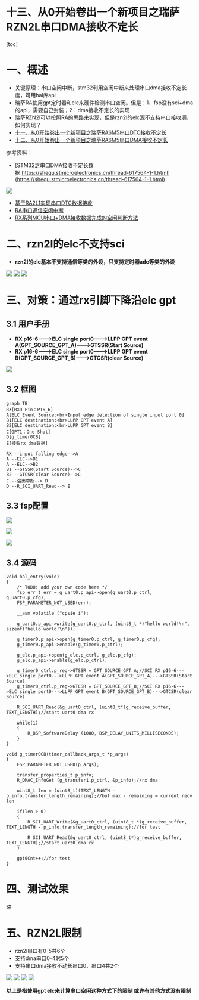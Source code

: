 十三、从0开始卷出一个新项目之瑞萨RZN2L串口DMA接收不定长
===
[toc]

# 一、概述
- 关键原理：串口空闲中断，stm32利用空闲中断来处理串口dma接收不定长度，可用hal库api
- 瑞萨RA使用gpt定时器和elc来硬件检测串口空闲。但是：1、fsp没有sci+dma的api，需要自己封装；2：dma接收不定长的实现
- 瑞萨RZN2l可以按照RA的思路来实现，但是rzn2l的elc源不支持串口接收满，如何实现？
- [十一、从0开始卷出一个新项目之瑞萨RA6M5串口DTC接收不定长](https://mp.weixin.qq.com/s?__biz=MzkxNDQyMTU4Mg==&mid=2247485323&idx=1&sn=186d5310a5278e09916adde1e5c81097&chksm=c16fe5aaf6186cbc85d37bd69deeec93a80045fe80acfdbadaef983378973ac80499fae4b546&token=1257812003&lang=zh_CN#rd)
- [十二、从0开始卷出一个新项目之瑞萨RA6M5串口DMA接收不定长
](https://mp.weixin.qq.com/s?__biz=MzkxNDQyMTU4Mg==&mid=2247485338&idx=1&sn=77151bc3a7fae1633db1c22544001aeb&chksm=c16fe5bbf6186cad2a355634b3130f7bbd3be7b5e0b9626032823ed316c91027ed9412dbf550&token=1257812003&lang=zh_CN#rd)

参考资料：
- [STM32之串口DMA接收不定长数据:https://shequ.stmicroelectronics.cn/thread-617564-1-1.html](https://shequ.stmicroelectronics.cn/thread-617564-1-1.html)

![](./images/st1.png)

- [基于RA2L1实现串口DTC数据接收](https://mp.weixin.qq.com/s/fJFG_CBPK-5JkVWcqJ0OgA)
- [RA串口通信空闲中断](https://mp.weixin.qq.com/s/0lJAPD95SQB_bUEfDtuNkA)
- [RX系列MCU串口+DMA接收数据完成的空闲判断方法](https://mp.weixin.qq.com/s/lHGh4HUeYK3ISiUy4TZ1Pg)

# 二、rzn2l的elc不支持sci
- **rzn2l的elc基本不支持通信等类的外设，只支持定时器adc等类的外设**

![](./images/elc1.png)
![](./images/elc2.png)
![](./images/elc3.png)

# 三、对策：通过rx引脚下降沿elc gpt
## 3.1 用户手册

- **RX p16-6--->ELC single port0--->LLPP GPT event A(GPT_SOURCE_GPT_A)--->GTSSR(Start Source)**
- **RX p16-6--->ELC single port0--->LLPP GPT event B(GPT_SOURCE_GPT_B)--->GTCSR(clear Source)**

![](./images/rs_elc.png)

## 3.2 框图

```mermaid
graph TB
RX[RXD Pin：P16_6]
A[ELC Event Source:<br>Input edge detection of single input port 0] 
B1[ELC destination:<br>LLPP GPT event A] 
B2[ELC destination:<br>LLPP GPT event B]
C[GPT1：One-Shot]
D[g_timer0CB]
E[接收rx dma数据]

RX --input falling edge-->A
A --ELC-->B1
A --ELC-->B2
B1 --GTSSR(Start Source)-->C
B2 --GTCSR(clear Source)-->C
C --溢出中断--> D
D --R_SCI_UART_Read--> E

```

## 3.3 fsp配置

![](./images/fsp1.png)

![](./images/fsp2.png)

![](./images/fsp3.png)

## 3.4 源码

```
void hal_entry(void)
{
    /* TODO: add your own code here */
    fsp_err_t err = g_uart0.p_api->open(g_uart0.p_ctrl, g_uart0.p_cfg);
    FSP_PARAMETER_NOT_USED(err);

    __asm volatile ("cpsie i");

    g_uart0.p_api->write(g_uart0.p_ctrl, (uint8_t *)"hello world!\n", sizeof("hello world!\n"));

    g_timer0.p_api->open(g_timer0.p_ctrl, g_timer0.p_cfg);
    g_timer0.p_api->enable(g_timer0.p_ctrl);

    g_elc.p_api->open(g_elc.p_ctrl, g_elc.p_cfg);
    g_elc.p_api->enable(g_elc.p_ctrl);

    g_timer0_ctrl.p_reg->GTSSR = GPT_SOURCE_GPT_A;//SCI RX p16-6--->ELC single port0--->LLPP GPT event A(GPT_SOURCE_GPT_A)--->GTSSR(Start Source)
    g_timer0_ctrl.p_reg->GTCSR = GPT_SOURCE_GPT_B;//SCI RX p16-6--->ELC single port0--->LLPP GPT event B(GPT_SOURCE_GPT_B)--->GTCSR(clear Source)

    R_SCI_UART_Read(&g_uart0_ctrl, (uint8_t*)g_receive_buffer, TEXT_LENGTH);//start uart0 dma rx

    while(1)
    {
        R_BSP_SoftwareDelay (1000, BSP_DELAY_UNITS_MILLISECONDS);
    }
}

void g_timer0CB(timer_callback_args_t *p_args)
{
    FSP_PARAMETER_NOT_USED(p_args);

    transfer_properties_t p_info;
    R_DMAC_InfoGet (g_transfer1.p_ctrl, &p_info);//rx dma

    uint8_t len = (uint8_t)(TEXT_LENGTH - p_info.transfer_length_remaining);//buf max - remaining = current recv len

    if(len > 0)
    {
        R_SCI_UART_Write(&g_uart0_ctrl, (uint8_t *)g_receive_buffer, TEXT_LENGTH - p_info.transfer_length_remaining);//for test

        R_SCI_UART_Read(&g_uart0_ctrl, (uint8_t*)g_receive_buffer, TEXT_LENGTH);//start uart0 dma rx
    }

    gpt0Cnt++;//for test
}
```

# 四、测试效果
略

# 五、RZN2L限制
- rzn2l串口有0-5共6个
- 支持dma串口0-4躬5个
- 支持串口dma接收不动长串口0、串口4共2个

![](./images/confine1.png)
![](./images/confine2.png)
![](./images/confine3.png)
![](./images/confine4.png)

**以上是指使用gpt elc来计算串口空闲这种方式下的限制
或许有其他方式没有限制**